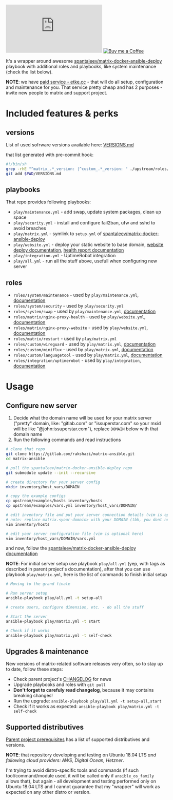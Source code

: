 [![Matrix](https://img.shields.io/matrix/announcements:etke.cc?logo=matrix&server_fqdn=matrix.org&style=for-the-badge)](https://matrix.to/#/#discuss:etke.cc) [![Buy me a Coffee](https://shields.io/badge/donate-buy%20me%20a%20coffee-green?logo=buy-me-a-coffee&style=for-the-badge)](https://buymeacoffee.com/etkecc)

It's a wrapper around awesome [spantaleev/matrix-docker-ansible-deploy](https://github.com/spantaleev/matrix-docker-ansible-deploy) playbook
with additional roles and playbooks, like system maintenance (check the list below).

**NOTE**: we have [paid service - etke.cc](https://etke.cc/#contact) - that will do all setup, configuration and maintenance for you.
That service pretty cheap and has 2 purposes - invite new people to matrix and support project.

# Included features & perks

## versions

List of used sofrware versions available here: [VERSIONS.md](./VERSIONS.md)

that list generated with pre-commit hook:

```bash
#!/bin/sh
grep -rhE "^matrix_.*_version: |^custom_.*_version: " ./upstream/roles/*/defaults/main.yml ./roles/*/*/defaults/main.yml | sed -e "s/matrix_//;s/custom_//;s/_version//;/^synapse_default/d;/^synapse_ext/d;/^mailer_container/d" | sort | yq -y | sed "s/^/\*\ /" > $PWD/VERSIONS.md
git add $PWD/VERSIONS.md
```

## playbooks

That repo provides following playbooks:

* `play/maintenance.yml` - add swap, update system packages, clean up space
* `play/security.yml` - install and configure fail2ban, ufw and sshd to avoid breaches
* `play/matrix.yml` - symlink to `setup.yml` of [spantaleev/matrix-docker-ansible-deploy](https://github.com/spantaleev/matrix-docker-ansible-deploy)
* `play/website.yml` - deploy your static website to base domain, [website deploy documentation](./roles/matrix/nginx-proxy-website/README.md), [health report documentation](./roles/matrix/nginx-proxy-health/README.md)
* `play/integration.yml` - UptimeRobot integration
* `play/all.yml` - run all the stuff above, usefull when configuring new server

## roles

* `roles/system/maintenance` - used by `play/maintenance.yml`, [documentation](./roles/system/maintenance/README.md)
* `roles/system/security` - used by `play/security.yml`
* `roles/system/swap` - used by `play/maintenance.yml`, [documentation](./roles/system/swap/README.md)
* `roles/matrix/nginx-proxy-health` - used by `play/website.yml`, [documentation](./roles/matrix/nginx-proxy-health/README.md)
* `roles/matrix/nginx-proxy-website` - used by `play/website.yml`, [documentation](./roles/matrix/nginx-proxy-website/README.md)
* `roles/matrix/restart` - used by `play/matrix.yml`
* `roles/custom/wireguard` - used by `play/matrix.yml`, [documentation](./roles/custom/wireguard/README.md)
* `roles/custom/miniflux` - used by `play/matrix.yml`, [documentation](./roles/custom/miniflux/README.md)
* `roles/custom/languagetool` - used by `play/matrix.yml`, [documentation](./roles/custom/languagetool/README.md)
* `roles/integration/uptimerobot` - used by `play/integration`, [documentation](./roles/integration/uptimerobot/README.md)

# Usage

## Configure new server

1. Decide what the domain name will be used for your matrix server ("pretty" domain, like: "gitlab.com" or "issuperstar.com" so your mxid will be like "@john:issuperstar.com"), replace `DOMAIN` below with that domain name
2. Run the following commands and read instructions

```bash
# clone that repo
git clone https://gitlab.com/rakshazi/matrix-ansible.git
cd matrix-ansible

# pull the spantaleev/matrix-docker-ansible-deploy repo
git submodule update --init --recursive

# create directory for your server config
mkdir inventory/host_vars/DOMAIN

# copy the example configs
cp upstream/examples/hosts inventory/hosts
cp upstream/examples/vars.yml inventory/host_vars/DOMAIN/

# edit inventory file and put your server connection details (vim is optional, aye).
# note: replace matrix.<your-domain> with your DOMAIN (tbh, you dont need matrix. prefix here, so you may remove it, too)
vim inventory/hosts

# edit your server configuration file (vim is optional here)
vim inventory/host_vars/DOMAIN/vars.yml
```

and now, follow the [spantaleev/matrix-docker-ansible-deploy documentation](https://github.com/spantaleev/matrix-docker-ansible-deploy/blob/master/docs/README.md)

**NOTE**: For initial server setup use playbook `play/all.yml` (yep, with tags as described in parent project's documentation),
after that you can use playbook `play/matrix.yml`, here is the list of commands to finish initial setup

```bash
# Moving to the grand finale

# Run server setup
ansible-playbook play/all.yml -t setup-all

# create users, configure dimension, etc. - do all the stuff

# Start the server
ansible-playbook play/matrix.yml -t start

# Check if it works
ansible-playbook play/matrix.yml -t self-check
```

## Upgrades & maintenance

New versions of matrix-related software releases very often, so to stay up to date, follow these steps:

* Check parent project's [CHANGELOG](https://github.com/spantaleev/matrix-docker-ansible-deploy/blob/master/CHANGELOG.md) for news
* Upgrade playbooks and roles with `git pull`
* **Don't forget to carefuly read changelog**, because it may contains breaking changes!
* Run the upgrade: `ansible-playbook play/all.yml -t setup-all,start`
* Check if it works as expected: `ansible-playbook play/matrix.yml -t self-check`

## Supported distributives

[Parent project prerequisites](https://github.com/spantaleev/matrix-docker-ansible-deploy/blob/master/docs/prerequisites.md#prerequisites)
has a list of supported distributives and versions.

**NOTE**: that repository developing and testing on Ubuntu 18.04 LTS _and following cloud providers: AWS, Digital Ocean, Hetzner_.

I'm trying to avoid distro-specific tools and commands (if such tool/command/module used, it will be called only if `ansible_os_family` allows that),
but again - all development and testing performed only on Ubuntu 18.04 LTS and I cannot guarantee that my "wrapper" will work as expected on any other distro or version.
